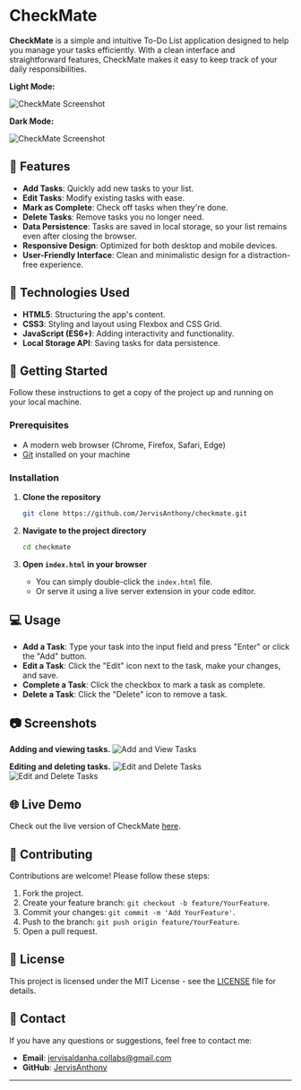 # CheckMate

**CheckMate** is a simple and intuitive To-Do List application designed to help you manage your tasks efficiently. With a clean interface and straightforward features, CheckMate makes it easy to keep track of your daily responsibilities.

**Light Mode:**

![CheckMate Screenshot](https://github.com/user-attachments/assets/36bad5fd-ae2f-41ab-ab05-b82c9ca5dee1)


**Dark Mode:**

![CheckMate Screenshot](https://github.com/user-attachments/assets/afa0b656-abf7-4648-aad7-8556ffc52587)



## 🌟 Features

- **Add Tasks**: Quickly add new tasks to your list.
- **Edit Tasks**: Modify existing tasks with ease.
- **Mark as Complete**: Check off tasks when they're done.
- **Delete Tasks**: Remove tasks you no longer need.
- **Data Persistence**: Tasks are saved in local storage, so your list remains even after closing the browser.
- **Responsive Design**: Optimized for both desktop and mobile devices.
- **User-Friendly Interface**: Clean and minimalistic design for a distraction-free experience.

## 🚀 Technologies Used

- **HTML5**: Structuring the app's content.
- **CSS3**: Styling and layout using Flexbox and CSS Grid.
- **JavaScript (ES6+)**: Adding interactivity and functionality.
- **Local Storage API**: Saving tasks for data persistence.

## 📖 Getting Started

Follow these instructions to get a copy of the project up and running on your local machine.

### Prerequisites

- A modern web browser (Chrome, Firefox, Safari, Edge)
- [Git](https://git-scm.com/) installed on your machine

### Installation

1. **Clone the repository**

   ```bash
   git clone https://github.com/JervisAnthony/checkmate.git
   ```

2. **Navigate to the project directory**

   ```bash
   cd checkmate
   ```

3. **Open `index.html` in your browser**

   - You can simply double-click the `index.html` file.
   - Or serve it using a live server extension in your code editor.

## 💻 Usage

- **Add a Task**: Type your task into the input field and press "Enter" or click the "Add" button.
- **Edit a Task**: Click the "Edit" icon next to the task, make your changes, and save.
- **Complete a Task**: Click the checkbox to mark a task as complete.
- **Delete a Task**: Click the "Delete" icon to remove a task.

## 📷 Screenshots
**Adding and viewing tasks.**
![Add and View Tasks](https://github.com/user-attachments/assets/064a02cf-1b54-4e8b-aba6-23829a4a320d)


**Editing and deleting tasks.**
![Edit and Delete Tasks](https://github.com/user-attachments/assets/4436db0c-6665-4426-abe0-b39d28166723)
![Edit and Delete Tasks](https://github.com/user-attachments/assets/e4caf269-a27b-45b0-83d6-295eb1639f06)


## 🌐 Live Demo

Check out the live version of CheckMate [here](https://jervisanthony.github.io/CheckMate/).

## 🤝 Contributing

Contributions are welcome! Please follow these steps:

1. Fork the project.
2. Create your feature branch: `git checkout -b feature/YourFeature`.
3. Commit your changes: `git commit -m 'Add YourFeature'`.
4. Push to the branch: `git push origin feature/YourFeature`.
5. Open a pull request.

## 📄 License

This project is licensed under the MIT License - see the [LICENSE](LICENSE) file for details.

## 📧 Contact

If you have any questions or suggestions, feel free to contact me:

- **Email**: jervisaldanha.collabs@gmail.com
- **GitHub**: [JervisAnthony](https://github.com/JervisAnthony) 

---
